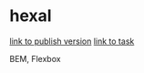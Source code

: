 # hexal
[link to publish version](https://alenashkr.github.io/hexal)
[link to task](https://github.com/rolling-scopes-school/tasks/blob/2018-Q3/tasks/markup_d1_Hexal.md)

BEM, Flexbox
